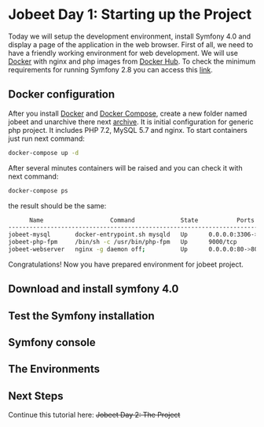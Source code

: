 # Jobeet Day 1: Starting up the Project

Today we will setup the development environment, install Symfony 4.0 and display a page of the application in the web browser. First of all, we need to have a friendly working environment for web development. We will use [Docker][1] with nginx and php images from [Docker Hub][2]. To check the minimum requirements for running Symfony 2.8 you can access this [link][3].

[1]: https://www.docker.com/
[2]: https://hub.docker.com/
[3]: https://symfony.com/doc/4.0/reference/requirements.html

## Docker configuration
After you install [Docker][1] and [Docker Compose][2], create a new folder named jobeet and unarchive there next [archive](/files/archives/jobeet.zip).
It is initial configuration for generic php project. It includes PHP 7.2, MySQL 5.7 and nginx. To start containers just run next command:
```bash
docker-compose up -d
```
After several minutes containers will be raised and you can check it with next command:
```bash
docker-compose ps
```
the result should be the same:
```bash
      Name                   Command             State           Ports          
-------------------------------------------------------------------------------
jobeet-mysql       docker-entrypoint.sh mysqld   Up      0.0.0.0:3306->3306/tcp 
jobeet-php-fpm     /bin/sh -c /usr/bin/php-fpm   Up      9000/tcp               
jobeet-webserver   nginx -g daemon off;          Up      0.0.0.0:80->80/tcp
```

Congratulations! Now you have prepared environment for jobeet project.

## Download and install symfony 4.0

## Test the Symfony installation

## Symfony console

## The Environments

## Next Steps

Continue this tutorial here: ~~Jobeet Day 2: The Project~~

[1]: https://docs.docker.com/install/linux/docker-ce/ubuntu/
[2]: https://docs.docker.com/compose/install/
